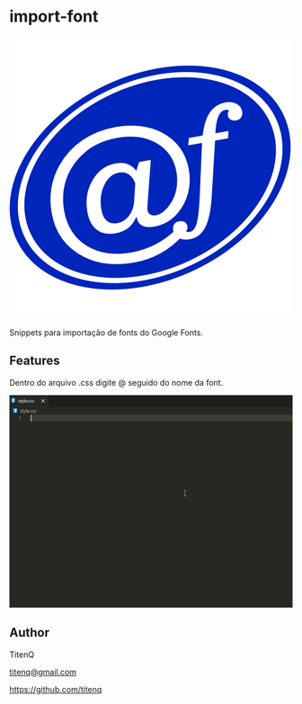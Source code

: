 # import-font
![PNG import-font](https://github.com/titenq/import-font/blob/master/import-font.png?raw=true)

Snippets para importação de fonts do Google Fonts.

## Features

Dentro do arquivo .css digite @ seguido do nome da font.

![GIF import-font](https://github.com/titenq/import-font/blob/master/import-font.gif?raw=true)

## Author

TitenQ

titenq@gmail.com

<https://github.com/titenq>
